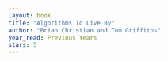 ```yaml
---
layout: book
title: "Algorithms To Live By"
author: "Brian Christian and Tom Griffiths"
year_read: Previous Years
stars: 5
---
```


